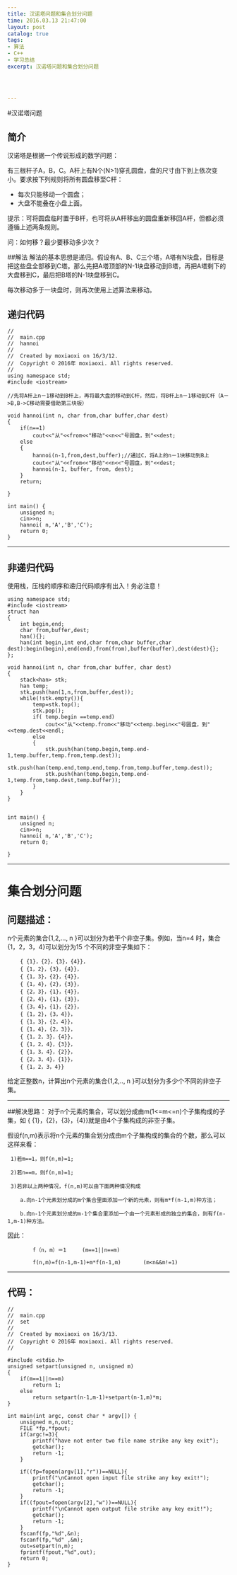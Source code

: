 ```yaml
---
title: 汉诺塔问题和集合划分问题
time: 2016.03.13 21:47:00
layout: post
catalog: true
tags:
- 算法
- C++
- 学习总结
excerpt: 汉诺塔问题和集合划分问题
    



---
```


#汉诺塔问题

## 简介
汉诺塔是根据一个传说形成的数学问题：

有三根杆子A，B，C。A杆上有N个(N>1)穿孔圆盘，盘的尺寸由下到上依次变小。要求按下列规则将所有圆盘移至C杆：

- 每次只能移动一个圆盘；
- 大盘不能叠在小盘上面。

提示：可将圆盘临时置于B杆，也可将从A杆移出的圆盘重新移回A杆，但都必须遵循上述两条规则。

问：如何移？最少要移动多少次？

##解法
解法的基本思想是递归。假设有A、B、C三个塔，A塔有N块盘，目标是把这些盘全部移到C塔。那么先把A塔顶部的N-1块盘移动到B塔，再把A塔剩下的大盘移到C，最后把B塔的N-1块盘移到C。

每次移动多于一块盘时，则再次使用上述算法来移动。

## 递归代码
```
//
//  main.cpp
//  hannoi
//
//  Created by moxiaoxi on 16/3/12.
//  Copyright © 2016年 moxiaoxi. All rights reserved.
//
using namespace std;
#include <iostream>

//先将A杆上n－1移动到B杆上，再将最大盘的移动到C杆，然后，将B杆上n－1移动到C杆（A－>B,B->C移动需要借助第三块板）

void hannoi(int n, char from,char buffer,char dest)
{
    if(n==1)
        cout<<"从"<<from<<"移动"<<n<<"号圆盘，到"<<dest;
    else
    {
        hannoi(n-1,from,dest,buffer);//通过C，将A上的n－1块移动到B上
        cout<<"从"<<from<<"移动"<<n<<"号圆盘，到"<<dest;
        hannoi(n-1, buffer, from, dest);
    }
    return;
    
}

int main() {
    unsigned n;
    cin>>n;
    hannoi( n,'A','B','C');
    return 0;
}
```

----

## 非递归代码
使用栈，压栈的顺序和递归代码顺序有出入！务必注意！

```
using namespace std;
#include <iostream>
struct han
{
    int begin,end;
    char from,buffer,dest;
    han(){};
    han(int begin,int end,char from,char buffer,char dest):begin(begin),end(end),from(from),buffer(buffer),dest(dest){};
};
    
void hannoi(int n, char from,char buffer, char dest)
{
    stack<han> stk;
    han temp;
    stk.push(han(1,n,from,buffer,dest));
    while(!stk.empty()){
        temp=stk.top();
        stk.pop();
        if( temp.begin ==temp.end)
            cout<<"从"<<temp.from<<"移动"<<temp.begin<<"号圆盘，到"<<temp.dest<<endl;
        else
        {
            stk.push(han(temp.begin,temp.end-1,temp.buffer,temp.from,temp.dest));
            stk.push(han(temp.end,temp.end,temp.from,temp.buffer,temp.dest));
            stk.push(han(temp.begin,temp.end-1,temp.from,temp.dest,temp.buffer));
        }
    }
}


int main() {
    unsigned n;
    cin>>n;
    hannoi( n,'A','B','C');
    return 0;

}
```

----

# 集合划分问题
## 问题描述：
n个元素的集合{1,2,..., n }可以划分为若干个非空子集。例如，当n=4 时，集合{1，2，3，4}可以划分为15 个不同的非空子集如下：

```
	{ {1}，{2}，{3}，{4}}，
	{ {1，2}，{3}，{4}}，
	{ {1，3}，{2}，{4}}，
	{ {1，4}，{2}，{3}}，
	{ {2，3}，{1}，{4}}，
	{ {2，4}，{1}，{3}}，
	{ {3，4}，{1}，{2}}，
	{ {1，2}，{3，4}}，
	{ {1，3}，{2，4}}，
	{ {1，4}，{2，3}}，
	{ {1，2，3}，{4}}，
	{ {1，2，4}，{3}}，
	{ {1，3，4}，{2}}，
	{ {2，3，4}，{1}}，
	{ {1，2，3，4}}
```

给定正整数n，计算出n个元素的集合{1,2,.., n }可以划分为多少个不同的非空子集。  

----

##解决思路：
对于n个元素的集合，可以划分成由m(1<=m<=n)个子集构成的子集，如 { {1}，{2}，{3}，{4}}就是由4个子集构成的非空子集。

假设f(n,m)表示将n个元素的集合划分成由m个子集构成的集合的个数，那么可以这样来看：

     1)若m==1，则f(n,m)=1;

     2)若n==m，则f(n,m)=1;

     3)若非以上两种情况，f(n,m)可以由下面两种情况构成

        a.向n-1个元素划分成的m个集合里面添加一个新的元素，则有m*f(n-1,m)种方法；

        b.向n-1个元素划分成的m-1个集合里添加一个由一个元素形成的独立的集合，则有f(n-1,m-1)种方法。

因此：

            f（n，m）＝1     (m==1||n==m)

            f(n,m)=f(n-1,m-1)+m*f(n-1,m)       (m<n&&m!=1)
----

## 代码：

	//
	//  main.cpp
	//  set
	//
	//  Created by moxiaoxi on 16/3/13.
	//  Copyright © 2016年 moxiaoxi. All rights reserved.
	//
	
	#include <stdio.h>
	unsigned setpart(unsigned n, unsigned m)
	{
		if(m==1||n==m)
	    	return 1;
		else
	    	return setpart(n-1,m-1)+setpart(n-1,m)*m;
	}
	
	int main(int argc, const char * argv[]) {
		unsigned m,n,out;
		FILE *fp,*fpout;
		if(argc!=3){
	    	printf("have not enter two file name strike any key exit");
	    	getchar();
	    	return -1;
		}
	
		if((fp=fopen(argv[1],"r"))==NULL){
	    	printf("\nCannot open input file strike any key exit!");
	    	getchar();
	    	return -1;
		}
		if((fpout=fopen(argv[2],"w"))==NULL){
	    	printf("\nCannot open output file strike any key exit!");
	    	getchar();
	    	return -1;
		}
		fscanf(fp,"%d",&n);
		fscanf(fp,"%d" ,&m);
		out=setpart(n,m);
		fprintf(fpout,"%d",out);
		return 0;
	}
